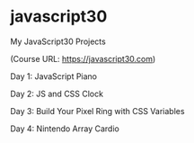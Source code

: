 # javascript30
My JavaScript30 Projects

(Course URL: https://javascript30.com)

Day 1: JavaScript Piano

Day 2: JS and CSS Clock

Day 3: Build Your Pixel Ring with CSS Variables

Day 4: Nintendo Array Cardio
